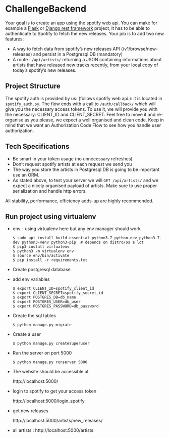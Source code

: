 # ChallengeBackend

Your goal is to create an app using the [spotify web api](https://developer.spotify.com/documentation/web-api/). You can make for example a [Flask](https://flask.palletsprojects.com/en/1.1.x/) or [Django rest framework](https://www.django-rest-framework.org/) project, it has to be able to authenticate to Spotify to fetch the new releases. Your job is to add two new features:
- A way to fetch data from spotify’s new releases API (/v1/browse/new-releases) and persist in a Postgresql DB (mandatory)
- A route : `/api/artists/` returning a JSON containing informations about artists that have released new tracks recently, from your local copy of today’s spotify’s new releases.

## Project Structure
The spotify auth is provided by us: (follows spotify web api.): it is located in `spotify_auth.py`.
The flow ends with a call to `/auth/callback/` which will give you the necessary access tokens.
To use it, we will provide you with the necessary: CLIENT_ID and CLIENT_SECRET.
Feel free to move it and re-organise as you please, we expect a well organised and clean code. Keep in mind that we want an Authorization Code Flow to see how you handle user authorization.
  
  
## Tech Specifications
- Be smart in your token usage (no unnecessary refreshes)
- Don’t request spotify artists at each request we send you
- The way you store the artists in Postgresql DB is going to be important use an ORM.
- As stated above, to test your server we will `GET /api/artists/` and we expect a nicely organised payload of artists. Make sure to use proper serialization and handle http errors.

All stability, performance, efficiency adds-up are highly recommended.

## Run project using virtualenv



* env - using virtualenv here but any env manager should work

      $ sudo apt install build-essential python3.7 python-dev python3.7-dev python3-venv python3-pip  # depends on distro/os a lot
      $ pip3 install virtualenv
      $ python3 -m virtualenv env
      $ source env/bin/activate  
      $ pip install -r requirements.txt  

* Create postgresql database

* add env variables
     
      $ export CLIENT_ID=spotify_client_id
      $ export CLIENT_SECRET=spotify_secret_id
      $ export POSTGRES_DB=db_name
      $ export POSTGRES_USER=db_user
      $ export POSTGRES_PASSWORD=db_password
  

* Create the sql tables

      $ python manage.py migrate

* Create a user
	
      $ python manage.py createsuperuser

* Run the server on port 5000

      $ python manage.py runserver 5000

* The website should be accessible at 

	http://localhost:5000/  

* login to spotify to get your access token

 	http://localhost:5000/login_spotify
 
* get new releases

 	http://localhost:5000/artists/new_releases/
 
* all artists :
	http://localhost:5000/artists


